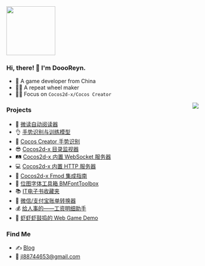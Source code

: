 <img width="128px" src="https://user-images.githubusercontent.com/2780145/109505497-a8d97600-7ac2-11eb-9cfe-1e34b52a89ed.gif" /> 

### Hi, there! 🤠 I'm DoooReyn.

- 🐼 A game developer from China
- 👷‍♂️ A repeat wheel maker
- 🧙‍♂️ Focus on `Cocos2d-x/Cocos Creator`

<img align="right" src="https://github-readme-stats.vercel.app/api?username=doooreyn&show_icons=true&hide_title=true&hide_border=true&count_private=true&include_all_commits=true&theme=vue" />


### Projects

- 📘 [微读自动阅读器](https://github.com/DoooReyn/WxRead-PC-AutoReader)
- 👌 [手势识别与训练模型](https://wu57.cn/Game/gestures/)
- 🖕 [Cocos Creator 手势识别](https://github.com/DoooReyn/ccc-gesture-recognition)
- 😎 [Cocos2d-x 目录监视器](https://github.com/DoooReyn/cocos2d-x-dir-monitor)
- 🛤️ [Cocos2d-x 内置 WebSocket 服务器](https://github.com/DoooReyn/cocos2d-x-lws)
- 💻 [Cocos2d-x 内置 HTTP 服务器](https://github.com/DoooReyn/cocos2d-x-lhs)
- 🎸 [Cocos2d-x Fmod 集成指南](https://github.com/DoooReyn/fmod-for-cocos2dx)
- 🧰 [位图字体工具箱 BMFontToolbox](https://github.com/DoooReyn/BMFontToolbox)
- 📚 [IT电子书收藏夹](https://github.com/DoooReyn/dbooks-links.git)
- 📒 [微信/支付宝账单转换器](https://github.com/DoooReyn/wechat-alipay-bill-converter)
- 💰 [给人事的——工资明细助手](https://wu57.cn/Game/SalaryBook/)
- 👾 [虾虾虾鼓捣的 Web Game Demo](https://wu57.cn/Game/games/)

### Find Me

- ✍️ [Blog](https://wu57.cn/)
- 📧 jl88744653@gmail.com
